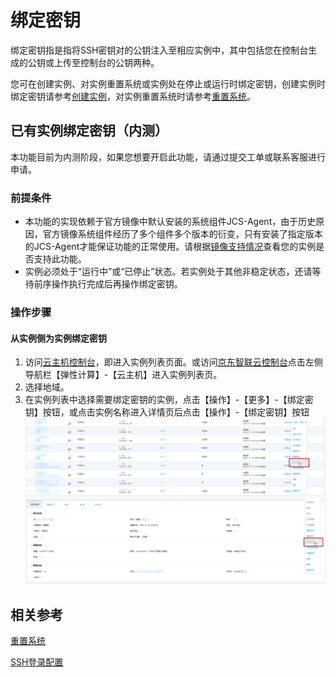 # 绑定密钥

绑定密钥指是指将SSH密钥对的公钥注入至相应实例中，其中包括您在控制台生成的公钥或上传至控制台的公钥两种。

您可在创建实例、对实例重置系统或实例处在停止或运行时绑定密钥，创建实例时绑定密钥请参考[创建实例](../Instance/Create-Instance.md)，对实例重置系统时请参考[重置系统](../Instance/Rebuild-Instance.md)。

## 已有实例绑定密钥（内测）

本功能目前为内测阶段，如果您想要开启此功能，请通过提交工单或联系客服进行申请。

### 前提条件

* 本功能的实现依赖于官方镜像中默认安装的系统组件JCS-Agent，由于历史原因，官方镜像系统组件经历了多个组件多个版本的衍变，只有安装了指定版本的JCS-Agent才能保证功能的正常使用。请根据[镜像支持情况](../SupportImage.md)查看您的实例是否支持此功能。
* 实例必须处于“运行中”或“已停止”状态。若实例处于其他非稳定状态，还请等待前序操作执行完成后再操作绑定密钥。

### 操作步骤

#### 从实例侧为实例绑定密钥

1. 访问[云主机控制台](https://cns-console.jdcloud.com/host/compute/list)，即进入实例列表页面。或访问[京东智联云控制台](https://console.jdcloud.com)点击左侧导航栏【弹性计算】-【云主机】进入实例列表页。
2. 选择地域。
3. 在实例列表中选择需要绑定密钥的实例，点击【操作】-【更多】-【绑定密钥】按钮，或点击实例名称进入详情页后点击【操作】-【绑定密钥】按钮
![](../../../../../image/vm/ssh1.png)
![](../../../../../image/vm/ssh2.png)

## 相关参考

[重置系统](../Instance/Rebuild-Instance.md)

[SSH登录配置](../../Linux-Troubleshooting/Configuration-Class/SSH-creation-and-login.md)

